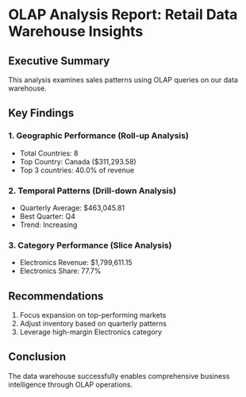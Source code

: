 
# OLAP Analysis Report: Retail Data Warehouse Insights

## Executive Summary
This analysis examines sales patterns using OLAP queries on our data warehouse.

## Key Findings

### 1. Geographic Performance (Roll-up Analysis)
- Total Countries: 8
- Top Country: Canada ($311,293.58)
- Top 3 countries: 40.0% of revenue

### 2. Temporal Patterns (Drill-down Analysis)  
- Quarterly Average: $463,045.81
- Best Quarter: Q4
- Trend: Increasing

### 3. Category Performance (Slice Analysis)
- Electronics Revenue: $1,799,611.15
- Electronics Share: 77.7%

## Recommendations
1. Focus expansion on top-performing markets
2. Adjust inventory based on quarterly patterns
3. Leverage high-margin Electronics category

## Conclusion
The data warehouse successfully enables comprehensive business intelligence through OLAP operations.
